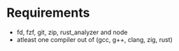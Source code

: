 # Requirements

- fd, fzf, git, zip, rust_analyzer and node
- atleast one compiler out of (gcc, g++, clang, zig, rust)
